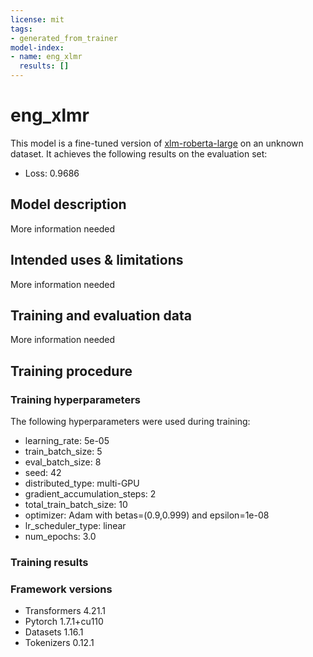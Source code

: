 ```yaml
---
license: mit
tags:
- generated_from_trainer
model-index:
- name: eng_xlmr
  results: []
---
```


<!-- This model card has been generated automatically according to the information the Trainer had access to. You
should probably proofread and complete it, then remove this comment. -->

# eng_xlmr

This model is a fine-tuned version of [xlm-roberta-large](https://huggingface.co/xlm-roberta-large) on an unknown dataset.
It achieves the following results on the evaluation set:
- Loss: 0.9686

## Model description

More information needed

## Intended uses & limitations

More information needed

## Training and evaluation data

More information needed

## Training procedure

### Training hyperparameters

The following hyperparameters were used during training:
- learning_rate: 5e-05
- train_batch_size: 5
- eval_batch_size: 8
- seed: 42
- distributed_type: multi-GPU
- gradient_accumulation_steps: 2
- total_train_batch_size: 10
- optimizer: Adam with betas=(0.9,0.999) and epsilon=1e-08
- lr_scheduler_type: linear
- num_epochs: 3.0

### Training results



### Framework versions

- Transformers 4.21.1
- Pytorch 1.7.1+cu110
- Datasets 1.16.1
- Tokenizers 0.12.1
